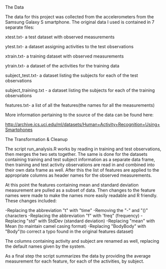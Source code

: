 The Data

   The data for this project was collected from the accelerometers from the Samsung Galaxy S smartphone. 
   The original data I used is contained in 7 separate files: 
   
  xtest.txt-             a test dataset with observed measurements 
  
  ytest.txt-             a dataset assigning activities to the test observations 
  
  xtrain.txt-            a training dataset with observed measurements 
  
  ytrain.txt-            a dataset of the activities for the training data 
  
  subject_test.txt-      a dataset listing the subjects for each of the test observations
  
  subject_training.txt - a dataset listing the subjects for each of the training observations
  
  features.txt-          a list of all the features(the names for all the measurements)
   
More information pertaining to the source of the data can be found here: 

http://archive.ics.uci.edu/ml/datasets/Human+Activity+Recognition+Using+Smartphones 


The Transformation & Cleanup

The script run_analysis.R works by reading in training and test observations, then merges the two sets together. The same is done for the datasets containing training and test subject information as a separate data frame, then training and test activity observations are read in and combined into their own data frame as well. After this the list of features are applied to the appropriate columns as header names for the observed measurements.


At this point the features containing mean and standard deviation measurement are pulled as a subset of data. Then changes to the feature names were made to make the names more easily readable and R friendly. These changes included:

   -Replacing the abbreviation "t" with "time"
   -Removing the "-" and "()" characters
   -Replacing the abbreviation "f" with 'freq" (frequency)
   -Replacing "std" with StdDev (standard deviation)
   -Replacing "mean" with Mean (to maintain camel casing format)
   -Replacing "BodyBody" with "Body"(to correct a typo found in the original features dataset) 

The columns containing activity and subject are renamed as well, replacing the default names given by the system.

As a final step the script summarizes the data by providing the average measurement for each feature, for each of the activities, by subject. 

